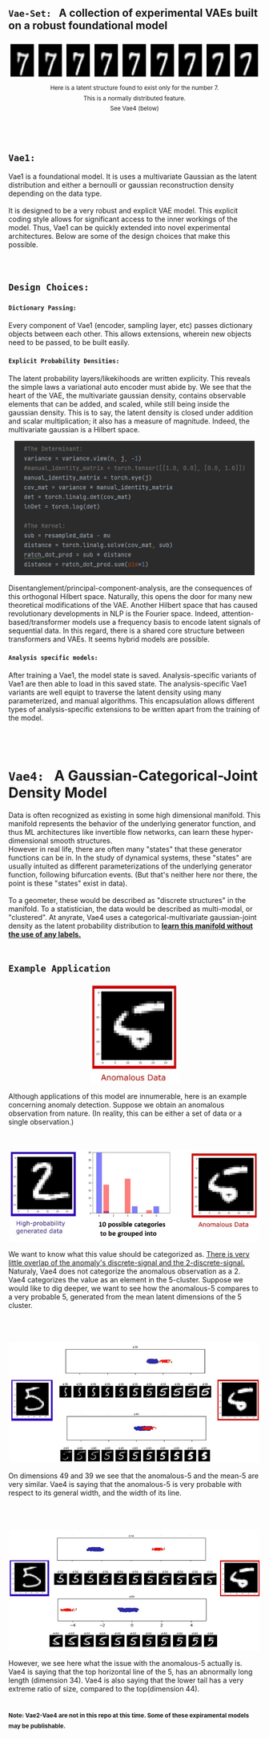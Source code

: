## `Vae-Set:` &nbsp; A collection of experimental VAEs built on a robust foundational model

<p align="center">
  <kbd>
  <img src="https://github.com/SB-27182/Vae_Set/blob/master/readme_images/topOfSeven.jpg" width=700 height=77 />
  </kbd>
  <br>
  <sub>Here is a latent structure found to exist only for the number 7.<br> This is a normally distributed feature. <br> See Vae4 (below)</sub> 
</p>
<br>
<br>


## `Vae1:` &nbsp;
Vae1 is a foundational model. It is uses a multivariate Gaussian as the latent distribution and either a bernoulli or gaussian reconstruction density depending on the data type.
<br>
<br>
It is designed to be a very robust and explicit VAE model. This explicit coding style allows for significant access to the inner workings of the model. Thus, Vae1 can be quickly extended into novel experimental architectures. Below are some of the design choices that make this possible.
<br>
<br>
<br>

## `Design Choices: `


#### `Dictionary Passing:`
Every component of Vae1 (encoder, sampling layer, etc) passes dictionary objects between each other. This allows extensions, wherein new objects need to be passed, to be built easily.
<br>

#### `Explicit Probability Densities:`
The latent probability layers/likekihoods are written explicity. This reveals the simple laws a variational auto encoder must abide by. We see that the heart of the VAE, the multivariate gaussian density, contains observable elements that can be added, and scaled, while still being inside the gaussian density. This is to say, the latent density is closed under addition and scalar multiplication; it also has a measure of magnitude. Indeed, the multivariate gaussian is a Hilbert space.
<p align="center">
  <kbd>
  <img src="https://github.com/SB-27182/Vae_Set/blob/master/readme_images/explicit_probs.png" width=480 height=268 />
  </kbd>
</p>
Disentanglement/principal-component-analysis, are the consequences of this orthogonal Hilbert space. Naturally, this opens the door for many new theoretical modifications of the VAE. Another Hilbert space that has caused revolutionary developments in NLP is the Fourier space. Indeed, attention-based/transformer models use a frequency basis to encode latent signals of sequential data. In this regard, there is a shared core structure between transformers and VAEs. It seems hybrid models are possible. 
<br>

#### `Analysis specific models:`
After training a Vae1, the model state is saved. Analysis-specific variants of Vae1 are then able to load in this saved state. The analysis-specific Vae1 variants are well equipt to traverse the latent density using many parameterized, and manual algorithms. This encapsulation allows different types of analysis-specific extensions to be written apart from the training of the model.
<br>
<br>
<br>
<br>

# `Vae4:` &nbsp; A Gaussian-Categorical-Joint Density Model
Data is often recognized as existing in some high dimensional manifold. This manifold represents the behavior of the underlying generator function, and thus ML architectures like invertible flow networks, can learn these hyper-dimensional smooth structures. <br>
However in real life, there are often many "states" that these generator functions can be in. In the study of dynamical systems, these "states" are usually intuited as different parameterizations of the underlying generator function, following bifurcation events. 
(But that's neither here nor there, the point is these "states" exist in data).
<br>
<br>
To a geometer, these would be described as "discrete structures" in the manifold. To a statistician, the data would be described as multi-modal, or "clustered". At anyrate, Vae4 uses a categorical-multivariate gaussian-joint density as the latent probability distribution to  <ins>**learn this manifold without the use of any labels.**</ins>
<br>
<br>

## `Example Application`
<p align="center">
  <kbd>
  <img src="https://github.com/SB-27182/Vae_Set/blob/master/readme_images/anomalous1.png" width=179 height=200 />
  </kbd>
</p>
Although applications of this model are innumerable, here is an example concerning anomaly detection.
Suppose we obtain an anomalous observation from nature. (In reality, this can be either a set of data or a single observation.)
<br>
<br>
<br>
<p align="center">
  <kbd>
  <img src="https://github.com/SB-27182/Vae_Set/blob/master/readme_images/categorical1.png" width=500 height=182 />
  </kbd>
</p>
We want to know what this value should be categorized as. <ins>There is very little overlap of the anomaly's discrete-signal and the 2-discrete-signal.</ins> Naturaly, Vae4 does not categorize the anomalous observation as a 2.
<br>
Vae4 categorizes the value as an element in the 5-cluster. Suppose we would like to dig deeper, we want to see how the anomalous-5 compares to a very probable 5, generated from the mean latent dimensions of the 5 cluster.
<br>
<br>
<br>
<br>
<p align="center">
  <kbd>
  <img src="https://github.com/SB-27182/Vae_Set/blob/master/readme_images/similarity1.png" width=500 height=241 />
  </kbd>
</p>
On dimensions 49 and 39 we see that the anomalous-5 and the mean-5 are very similar. Vae4 is saying that the anomalous-5 is very probable with respect to its general width, and the width of its line.
<br>
<br>
<br>
<br>
<p align="center">
  <kbd>
  <img src="https://github.com/SB-27182/Vae_Set/blob/master/readme_images/difference1.png" width=500 height=241 />
  </kbd>
</p>
However, we see here what the issue with the anomalous-5 actually is. Vae4 is saying that the top horizontal line of the 5, has an abnormally long length (dimension 34). Vae4 is also saying that the lower tail has a very extreme ratio of size, compared to the top(dimension 44).

<br>
<br>

 <sub>**Note: Vae2-Vae4 are not in this repo at this time. Some of these expiramental models may be publishable.**</sub> 
